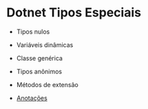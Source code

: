 # Dotnet Tipos Especiais
* Tipos nulos
* Variáveis dinâmicas
* Classe genérica
* Tipos anônimos
* Métodos de extensão

* <a href="">Anotações</a>